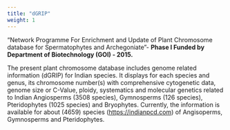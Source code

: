 ```yaml
---
title: "dGRIP"
weight: 1
---
```


“Network Programme For Enrichment and Update of Plant Chromosome database for Spermatophytes and Archegoniate”- **Phase I Funded by Department of Biotechnology (GOI) - 2015.**

The present plant chromosome database includes genome related information (dGRIP) for Indian species. It displays for each species and genus, its chromosome number(s) with comprehensive cytogenetic data, genome size or C-Value, ploidy, systematics and molecular genetics related to Indian Angiosperms (3508 species), Gymnosperms (126 species), Pteridophytes (1025 species) and Bryophytes.
Currently, the information is available for about (4659) species (https://indianpcd.com) of Angisoperms, Gymnosperms and Pteridophytes.
